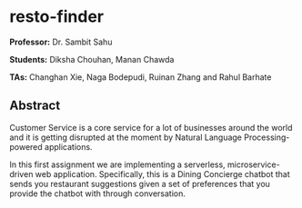 # resto-finder





**Professor:** Dr. Sambit Sahu

**Students:** Diksha Chouhan, Manan Chawda

**TAs:** Changhan Xie, Naga Bodepudi, Ruinan Zhang and Rahul Barhate




## Abstract

Customer Service is a core service for a lot of businesses around the world and it is getting
disrupted at the moment by Natural Language Processing-powered applications.

In this first assignment we are implementing a serverless, microservice-driven web
application. Specifically, this is a Dining Concierge chatbot that sends you
restaurant suggestions given a set of preferences that you provide the chatbot with
through conversation.
